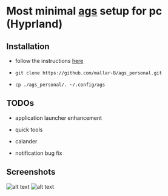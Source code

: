 # Most minimal [ags](https://aylur.github.io/ags-docs/) setup for pc (Hyprland)
## Installation
  - follow the instructions [here](https://aylur.github.io/ags-docs/config/installation/)

  - `git clone https://github.com/mallar-B/ags_personal.git`

  - `cp ./ags_personal/. ~/.config/ags`

## TODOs
  - application launcher enhancement

  - quick tools

  - calander

  - notification bug fix

## Screenshots

![alt text](https://github.com/mallar-B/ags_personal/blob/main/.Screenshots/2024-04-23-130048_hyprshot.png)
![alt text](https://github.com/mallar-B/ags_personal/blob/main/.Screenshots/2024-04-23-131450_hyprshot.png)
